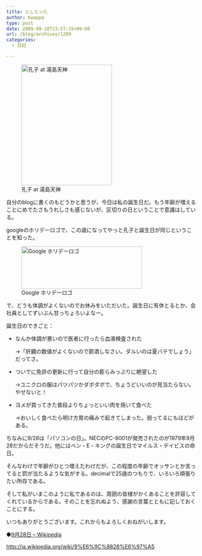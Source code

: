 ```yaml
---
title: としとった
author: Kwappa
type: post
date: 2009-09-28T23:57:15+09:00
url: /blog/archives/1289
categories:
  - 日記

---
```

<figure id="attachment_1287" aria-describedby="caption-attachment-1287" style="width: 240px" class="wp-caption alignright"><img src="/blog/images/2009/09/5188744.jpg" alt="孔子 at 湯島天神" title="孔子 at 湯島天神" width="240" height="320" class="size-medium wp-image-1287" /><figcaption id="caption-attachment-1287" class="wp-caption-text">孔子 at 湯島天神</figcaption></figure>
  
自分のblogに書くのもどうかと思うが、今日は私の誕生日だ。もう年齢が増えることにめでたさもうれしさも感じないが、区切りの日ということで意識はしている。<br style="clear:both;" />
  
googleのホリデーロゴで、この歳になってやっと孔子と誕生日が同じということを知った。
  
<figure id="attachment_1288" aria-describedby="caption-attachment-1288" style="width: 320px" class="wp-caption aligncenter"><img src="/blog/images/2009/09/confuciussp09.gif" alt="Google ホリデーロゴ" title="Google ホリデーロゴ" width="320" height="112" class="size-medium wp-image-1288" /><figcaption id="caption-attachment-1288" class="wp-caption-text">Google ホリデーロゴ</figcaption></figure>
  
<!--more-->


  
で、どうも体調がよくないのでお休みをいただいた。誕生日に有休とるとか、会社員としてずいぶん甘っちょろいよなー。
  
誕生日のできごと：

  * なんか体調が悪いので医者に行ったら血液検査された
		  
    →「肝臓の数値がよくないので節酒しなさい。ダルいのは夏バテでしょう」だってさ。
  * ついでに免許の更新に行って自分の膨らみっぷりに絶望した
		  
    →ユニクロの服はパツパツかダボダボで、ちょうどいいのが見当たらない。やせないと！
  * ヨメが買ってきた普段よりちょっといい肉を焼いて食べた
		  
    →おいしく食べたら明け方胃の痛みで起きてしまった。弱ってるにもほどがある。

ちなみに9/28は「パソコンの日」。NECのPC-8001が発売されたのが1979年9月28だからだそうだ。他にはベン・E・キングの誕生日でマイルス・デイビスの命日。
  
そんなわけで年齢がひとつ増えたわけだが、この程度の年齢でオッサンとか言ってると罰が当たるような気がする。decimalで25歳のつもりで、いろいろ頑張りたい所存である。
  
そして私がいまこのように私であるのは、周囲の皆様がかくあることを許容してくれているからである。そのことを忘れぬよう、感謝の言葉とともに記しておくことにする。
  
いつもありがとうございます。これからもよろしくおねがいします。
  
●<a href="http://ja.wikipedia.org/wiki/9%E6%9C%8828%E6%97%A5" target="_blank" rel="noopener noreferrer">9月28日 &#8211; Wikipedia</a>
  
http://ja.wikipedia.org/wiki/9%E6%9C%8828%E6%97%A5
